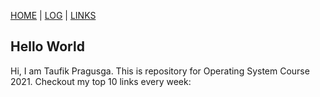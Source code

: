 [HOME](.) | [LOG](TXT/mylog.txt) | [LINKS](TXT/links.md)

## Hello World

Hi, I am Taufik Pragusga. This is repository for Operating System Course 2021. Checkout my top 10 links every week:

<!-- - [WEEK1](W01/)
- [WEEK2](W02/)
- [WEEK3](W03/)
- [WEEK4](W04/)
- [WEEK5](W05/)
- [WEEK6](W06/)
- [WEEK7](W07/)
- [WEEK8](W08/) -->
